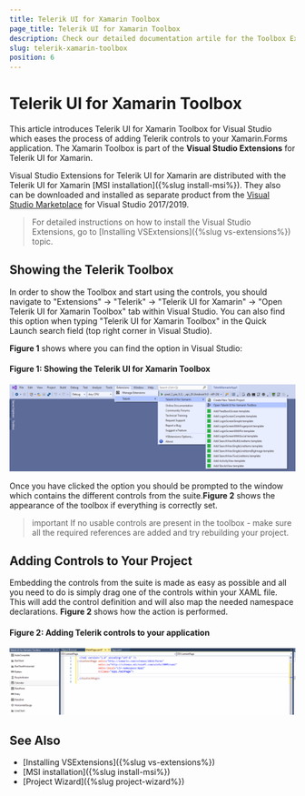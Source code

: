 ```yaml
---
title: Telerik UI for Xamarin Toolbox
page_title: Telerik UI for Xamarin Toolbox
description: Check our detailed documentation artile for the Toolbox Extension of Telerik UI for Xamarin on Windows. Find all you need to know in Xamarin.Forms instalation and deployment documentation.
slug: telerik-xamarin-toolbox
position: 6
---
```


# Telerik UI for Xamarin Toolbox

This article introduces Telerik UI for Xamarin Toolbox for Visual Studio which eases the process of adding Telerik controls to your Xamarin.Forms application. The Xamarin Toolbox is part of the **Visual Studio Extensions** for Telerik UI for Xamarin.

Visual Studio Extensions for Telerik UI for Xamarin are distributed with the Telerik UI for Xamarin [MSI installation]({%slug install-msi%}). They also can be downloaded and installed as separate product from the [Visual Studio Marketplace](https://marketplace.visualstudio.com/) for Visual Studio 2017/2019.

>For detailed instructions on how to install the Visual Studio Extensions, go to [Installing VSExtensions]({%slug vs-extensions%}) topic.

## Showing the Telerik Toolbox

In order to show the Toolbox and start using the controls, you should navigate to "Extensions" -> "Telerik" -> "Telerik UI for Xamarin" -> "Open Telerik UI for Xamarin Toolbox" tab within Visual Studio. You can also find this option when typing "Telerik UI for Xamarin Toolbox" in the Quick Launch search field (top right corner in Visual Studio).

**Figure 1** shows where you can find the option in Visual Studio:

#### Figure 1: Showing the Telerik UI for Xamarin Toolbox 
![](images/enabled_toolbox.png)

Once you have clicked the option you should be prompted to the window which contains the different controls from the suite.**Figure 2** shows the appearance of the toolbox if everything is correctly set.

>important If no usable controls are present in the toolbox - make sure all the required references are added and try rebuilding your project. 

## Adding Controls to Your Project

Embedding the controls from the suite is made as easy as possible and all you need to do is simply drag one of the controls within your XAML file. This will add the control definition and will also map the needed namespace declarations. **Figure 2** shows how the action is performed.

#### Figure 2: Adding Telerik controls to your application
![](images/xamarin_toolbox.gif)

## See Also

- [Installing VSExtensions]({%slug vs-extensions%})
- [MSI installation]({%slug install-msi%})
- [Project Wizard]({%slug project-wizard%})
